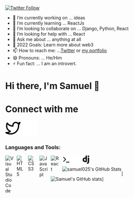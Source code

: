 [![Twitter Follow](https://img.shields.io/twitter/follow/Samwell_2?color=1DA1F2&logo=twitter&style=for-the-badge)](https://twitter.com/samwell_2)


- 🔭 I’m currently working on ... ideas
- 🌱 I’m currently learning ... ReactJs
- 👯 I’m looking to collaborate on ... Django, Python, React
- 🤔 I’m looking for help with ... React
- 💬 Ask me about ... anything at all
- 🥅 2022 Goals: Learn more about web3
- 📫 How to reach me: ...[Twitter](https://twitter.com/samwell_2) or [my portfolio](https://sam-uel.herokuapp.com/)
- 😄 Pronouns: ... He/Him
- ⚡ Fun fact: ... I am an introvert.

# Hi there, I'm Samuel 👋 

# Connect with me
[![website](./img/twitter-light.svg)](https://twitter.com/codestackr#gh-light-mode-only)
[![website](./img/twitter-dark.svg)](https://twitter.com/codestackr#gh-dark-mode-only)
&nbsp;&nbsp;

### Languages and Tools:

<img align="left" alt="Visual Studio Code" width="26px" src="https://cdn.jsdelivr.net/gh/devicons/devicon/icons/vscode/vscode-original.svg" style="padding-right:10px;" />
<img align="left" alt="HTML5" width="26px" src="https://cdn.jsdelivr.net/gh/devicons/devicon/icons/html5/html5-original.svg" style="padding-right:10px;" />
<img align="left" alt="CSS3" width="26px" src="https://cdn.jsdelivr.net/gh/devicons/devicon/icons/css3/css3-original.svg" style="padding-right:10px;" />
<img align="left" alt="JavaScript" width="26px" src="https://cdn.jsdelivr.net/gh/devicons/devicon/icons/javascript/javascript-original.svg" style="padding-right:10px;" />
<img align="left" alt="React" width="26px" src="https://cdn.jsdelivr.net/gh/devicons/devicon/icons/react/react-original.svg" style="padding-right:10px;" />
<img align="left" alt="Terminal" width="26px" src="./img/terminal-light.svg" />
<img align="left" alt="Terminal" width="26px" src="./img/terminal-dark.svg" />
<img align="left" alt="Django" width="26px" src="./img/download.png" style="padding-left:10px;" />
<br />
<br />


<img align="left" alt="samuel025's GitHub Stats" src="https://github-readme-stats.vercel.app/api?username=samuel025&show_icons=true&hide_border=false&title_color=ff652f&icon_color=FFE400&bg_color=09131B&text_color=ffffff&border_color=0c1a25" />

[![Samuel's GitHub stats](https://github-readme-stats.vercel.app/api?username=samuel025)]

[website]: https://sam-uel.herokuapp.com/
[twitter]: https://twitter.com/samwell_2
<!-- [linkedin]: https://linkedin.com/in/codeSTACKr -->